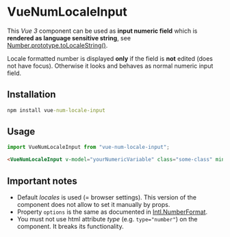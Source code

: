 # VueNumLocaleInput

This _Vue 3_ component can be used as **input numeric field** which is **rendered as language sensitive string**, see [Number.prototype.toLocaleString()](https://developer.mozilla.org/en-US/docs/Web/JavaScript/Reference/Global_Objects/Number/toLocaleString).

Locale formatted number is displayed **only** if the field is **not** edited (does not have focus). Otherwise it looks and behaves as normal numeric input field.

## Installation

```cmd
npm install vue-num-locale-input
```

## Usage

```javascript
import VueNumLocaleInput from "vue-num-locale-input";
```

```html
<VueNumLocaleInput v-model="yourNumericVariable" class="some-class" min="-10" max="10" step="2" :options="{maximumFractionDigits: 1}" />
```

## Important notes

* Default _locales_ is used (= browser settings). This version of the component does not allow to set it manually by props.
* Property `options` is the same as documented in [Intl.NumberFormat](https://developer.mozilla.org/en-US/docs/Web/JavaScript/Reference/Global_Objects/Intl/NumberFormat).
* You must not use html attribute _type_ (e.g. `type="number"`) on the component. It breaks its functionality.
